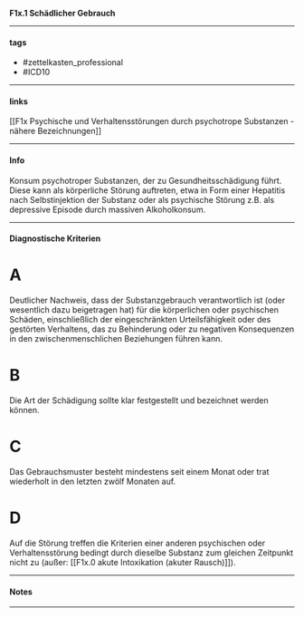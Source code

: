 __F1x.1 Schädlicher Gebrauch__

___________________________________________
#### tags

- #zettelkasten_professional
- #ICD10 
___________________________________________
#### links

[[F1x Psychische und Verhaltensstörungen durch psychotrope Substanzen - nähere Bezeichnungen]]

___________________________________________
#### Info
Konsum psychotroper Substanzen, der zu Gesundheitsschädigung führt. Diese kann als körperliche Störung auftreten, etwa in Form einer Hepatitis nach Selbstinjektion der Substanz oder als psychische Störung z.B. als depressive Episode durch massiven Alkoholkonsum.
___________________________________________
#### Diagnostische Kriterien

# A
Deutlicher Nachweis, dass der Substanzgebrauch verantwortlich ist (oder wesentlich dazu beigetragen hat) für die körperlichen oder psychischen Schäden, einschließlich der eingeschränkten Urteilsfähigkeit oder des gestörten Verhaltens, das zu Behinderung oder zu negativen Konsequenzen in den zwischenmenschlichen Beziehungen führen kann.

# B
Die Art der Schädigung sollte klar festgestellt und bezeichnet werden können.

# C
Das Gebrauchsmuster besteht mindestens seit einem Monat oder trat wiederholt in den letzten zwölf Monaten auf.

# D
Auf die Störung treffen die Kriterien einer anderen psychischen oder Verhaltensstörung bedingt durch dieselbe Substanz zum gleichen Zeitpunkt nicht zu (außer: [[F1x.0 akute Intoxikation (akuter Rausch)]]).
___________________________________________
#### Notes

___________________________________________


